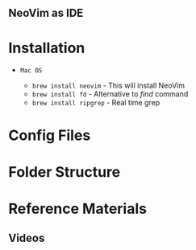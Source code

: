 
NeoVim as IDE
---


# Installation

* `Mac OS` 

  - `brew install neovim` - This will install NeoVim
  - `brew install fd` - Alternative to *find* command
  - `brew install ripgrep` - Real time grep
  



# Config Files


# Folder Structure






# Reference Materials

## Videos


## 
